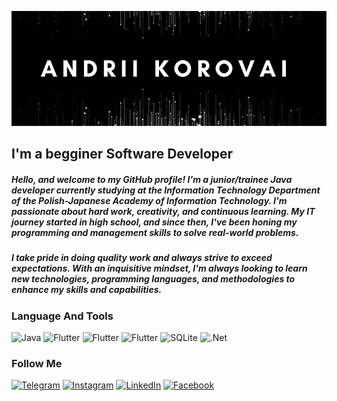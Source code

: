 ![Header](https://github.com/akorovai/akorovai/blob/main/assets/main_logo.png)

## I'm a begginer Software Developer

##### Hello, and welcome to my GitHub profile! I'm a junior/trainee Java developer currently studying at the Information Technology Department of the Polish-Japanese Academy of Information Technology. I'm passionate about hard work, creativity, and continuous learning. My IT journey started in high school, and since then, I've been honing my programming and management skills to solve real-world problems.

##### I take pride in doing quality work and always strive to exceed expectations. With an inquisitive mindset, I'm always looking to learn new technologies, programming languages, and methodologies to enhance my skills and capabilities.
### Language And Tools

![Java](https://img.shields.io/badge/java-000000.svg?style=for-the-badge&logo=openjdk&logoColor=white)
![Flutter](https://img.shields.io/badge/Python-000000?style=for-the-badge&logo=python&logoColor=white)
![Flutter](https://img.shields.io/badge/C%2B%2B-000000?style=for-the-badge&logo=c%2B%2B&logoColor=white)
![Flutter](https://img.shields.io/badge/C%23-000000?style=for-the-badge&logo=c-sharp&logoColor=white)
![SQLite](https://img.shields.io/badge/sql-000000.svg?style=for-the-badge&logo=sqlite&logoColor=white)
![.Net](https://img.shields.io/badge/.NET-000000?style=for-the-badge&logo=.net&logoColor=white)

### Follow Me
[![Telegram](https://img.shields.io/badge/-Telegram-090909?style=for-the-badge&logo=telegram&logoColor=27A0D9)](https://t.me/andriikorovai)
[![Instagram](https://img.shields.io/badge/-Instagram-090909?style=for-the-badge&logo=instagram&logoColor=B4068E)](https://www.instagram.com/aktej_)
[![LinkedIn](https://img.shields.io/badge/-LinkedIn-090909?style=for-the-badge&logo=linkedin&logoColor=007BB6)](https://www.linkedin.com/in/andrii-korovai)
[![Facebook](https://img.shields.io/badge/-Facebook-090909?style=for-the-badge&logo=Facebook&logoColor=1195F5)](https://www.facebook.com/andriikorovai/)
